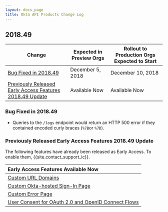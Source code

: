 ```yaml
---
layout: docs_page
title: Okta API Products Change Log
---
```


## 2018.49

| Change                                                                                                               | Expected in Preview Orgs | Rollout to Production Orgs Expected to Start |
| -------------------------------------------------------------------------------------------------------------------- | ------------------------ | -------------------------------------------- |
| [Bug Fixed in 2018.49](#bugs-fixed-in-201849)                                                                       | December 5, 2018         | December 10, 2018                             |
| [Previously Released Early Access Features 2018.49 Update](#previously-released-early-access-features-201849-update) | Available Now            | Available Now                                |

### Bug Fixed in 2018.49

* Queries to the `/logs` endpoint would return an HTTP 500 error if they contained encoded curly braces (`%7B`or `%7D`).

### Previously Released Early Access Features 2018.49 Update

The following features have already been released as Early Access. To enable them, {{site.contact_support_lc}}.

| Early Access Features Available Now
| :------------------------------------------------- |
| [Custom URL Domains](#custom-url-domains-are-in-early-access)|
| [Custom Okta-hosted Sign-In Page](#custom-okta-hosted-sign-in-page-is-in-early-access)|
| [Custom Error Page](#custom-error-page-is-in-early-access)|
| [User Consent for OAuth 2.0 and OpenID Connect Flows](#user-consent-for-oauth-20-and-openid-connect-flows-in-early-availability-ea) |
